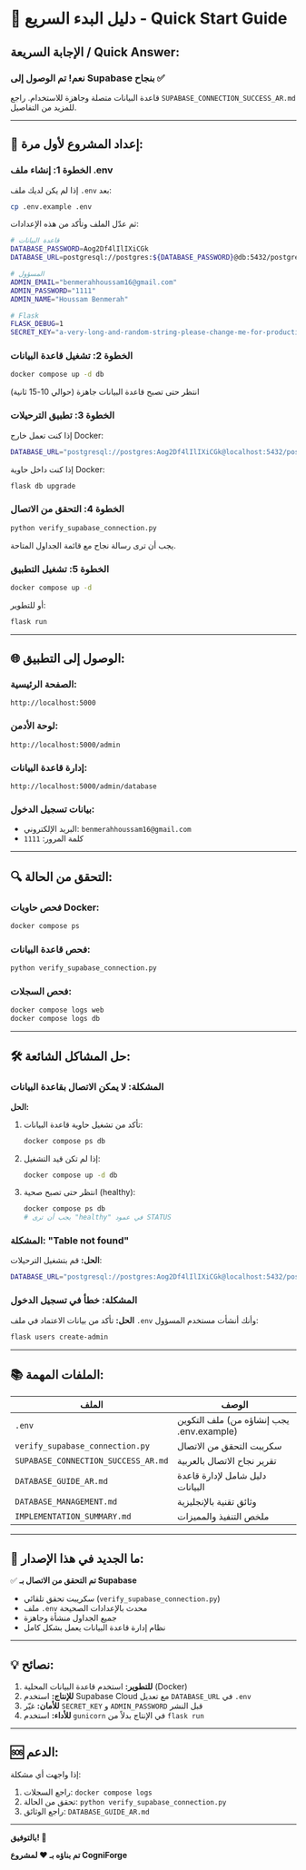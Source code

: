 # 🚀 دليل البدء السريع - Quick Start Guide

## الإجابة السريعة / Quick Answer:

### **نعم! تم الوصول إلى Supabase بنجاح ✅**

قاعدة البيانات متصلة وجاهزة للاستخدام. راجع `SUPABASE_CONNECTION_SUCCESS_AR.md` للمزيد من التفاصيل.

---

## 🔧 إعداد المشروع لأول مرة:

### الخطوة 1: إنشاء ملف .env

إذا لم يكن لديك ملف `.env` بعد:

```bash
cp .env.example .env
```

ثم عدّل الملف وتأكد من هذه الإعدادات:

```bash
# قاعدة البيانات
DATABASE_PASSWORD=Aog2Df4lIlIXiCGk
DATABASE_URL=postgresql://postgres:${DATABASE_PASSWORD}@db:5432/postgres

# المسؤول
ADMIN_EMAIL="benmerahhoussam16@gmail.com"
ADMIN_PASSWORD="1111"
ADMIN_NAME="Houssam Benmerah"

# Flask
FLASK_DEBUG=1
SECRET_KEY="a-very-long-and-random-string-please-change-me-for-production"
```

### الخطوة 2: تشغيل قاعدة البيانات

```bash
docker compose up -d db
```

انتظر حتى تصبح قاعدة البيانات جاهزة (حوالي 10-15 ثانية)

### الخطوة 3: تطبيق الترحيلات

إذا كنت تعمل خارج Docker:
```bash
DATABASE_URL="postgresql://postgres:Aog2Df4lIlIXiCGk@localhost:5432/postgres" flask db upgrade
```

إذا كنت داخل حاوية Docker:
```bash
flask db upgrade
```

### الخطوة 4: التحقق من الاتصال

```bash
python verify_supabase_connection.py
```

يجب أن ترى رسالة نجاح مع قائمة الجداول المتاحة.

### الخطوة 5: تشغيل التطبيق

```bash
docker compose up -d
```

أو للتطوير:
```bash
flask run
```

---

## 🌐 الوصول إلى التطبيق:

### الصفحة الرئيسية:
```
http://localhost:5000
```

### لوحة الأدمن:
```
http://localhost:5000/admin
```

### إدارة قاعدة البيانات:
```
http://localhost:5000/admin/database
```

### بيانات تسجيل الدخول:
- البريد الإلكتروني: `benmerahhoussam16@gmail.com`
- كلمة المرور: `1111`

---

## 🔍 التحقق من الحالة:

### فحص حاويات Docker:
```bash
docker compose ps
```

### فحص قاعدة البيانات:
```bash
python verify_supabase_connection.py
```

### فحص السجلات:
```bash
docker compose logs web
docker compose logs db
```

---

## 🛠️ حل المشاكل الشائعة:

### المشكلة: لا يمكن الاتصال بقاعدة البيانات

**الحل:**
1. تأكد من تشغيل حاوية قاعدة البيانات:
   ```bash
   docker compose ps db
   ```

2. إذا لم تكن قيد التشغيل:
   ```bash
   docker compose up -d db
   ```

3. انتظر حتى تصبح صحية (healthy):
   ```bash
   docker compose ps db
   # يجب أن ترى "healthy" في عمود STATUS
   ```

### المشكلة: "Table not found"

**الحل:**
قم بتشغيل الترحيلات:
```bash
DATABASE_URL="postgresql://postgres:Aog2Df4lIlIXiCGk@localhost:5432/postgres" flask db upgrade
```

### المشكلة: خطأ في تسجيل الدخول

**الحل:**
تأكد من بيانات الاعتماد في ملف `.env` وأنك أنشأت مستخدم المسؤول:
```bash
flask users create-admin
```

---

## 📚 الملفات المهمة:

| الملف | الوصف |
|------|-------|
| `.env` | ملف التكوين (يجب إنشاؤه من .env.example) |
| `verify_supabase_connection.py` | سكريبت التحقق من الاتصال |
| `SUPABASE_CONNECTION_SUCCESS_AR.md` | تقرير نجاح الاتصال بالعربية |
| `DATABASE_GUIDE_AR.md` | دليل شامل لإدارة قاعدة البيانات |
| `DATABASE_MANAGEMENT.md` | وثائق تقنية بالإنجليزية |
| `IMPLEMENTATION_SUMMARY.md` | ملخص التنفيذ والمميزات |

---

## 🎯 ما الجديد في هذا الإصدار:

✅ **تم التحقق من الاتصال بـ Supabase**
- سكريبت تحقق تلقائي (`verify_supabase_connection.py`)
- ملف `.env` محدث بالإعدادات الصحيحة
- جميع الجداول منشأة وجاهزة
- نظام إدارة قاعدة البيانات يعمل بشكل كامل

---

## 💡 نصائح:

1. **للتطوير:** استخدم قاعدة البيانات المحلية (Docker)
2. **للإنتاج:** استخدم Supabase Cloud مع تعديل `DATABASE_URL` في `.env`
3. **للأمان:** غيّر `SECRET_KEY` و `ADMIN_PASSWORD` قبل النشر
4. **للأداء:** استخدم `gunicorn` في الإنتاج بدلاً من `flask run`

---

## 🆘 الدعم:

إذا واجهت أي مشكلة:
1. راجع السجلات: `docker compose logs`
2. تحقق من الحالة: `python verify_supabase_connection.py`
3. راجع الوثائق: `DATABASE_GUIDE_AR.md`

---

**بالتوفيق! 🚀**

**تم بناؤه بـ ❤️ لمشروع CogniForge**
